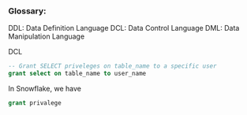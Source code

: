 ### Glossary:

DDL: Data Definition Language
DCL: Data Control Language
DML: Data Manipulation Language


DCL

```sql
-- Grant SELECT priveleges on table_name to a specific user
grant select on table_name to user_name 
```

In Snowflake, we have 

```sql
grant privalege 
```
